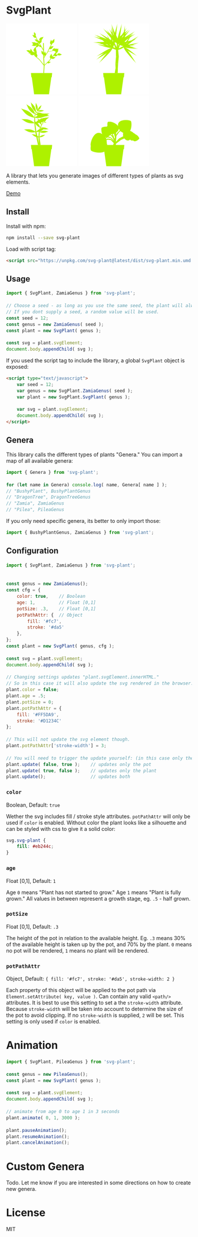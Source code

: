 # SvgPlant

![Example 1](examples/Example1.svg)
![Example 2](examples/Example2.svg)
![Example 3](examples/Example3.svg)
![Example 4](examples/Example4.svg)

A library that lets you generate images of different types of plants as svg elements.

[Demo](https://todo)


## Install

Install with npm:

```bash
npm install --save svg-plant
```

Load with script tag:

```html
<script src="https://unpkg.com/svg-plant@latest/dist/svg-plant.min.umd.js"></script>
```


## Usage

```js
import { SvgPlant, ZamiaGenus } from 'svg-plant';

// Choose a seed - as long as you use the same seed, the plant will always come out the same.
// If you dont supply a seed, a random value will be used.
const seed = 12;
const genus = new ZamiaGenus( seed );
const plant = new SvgPlant( genus );

const svg = plant.svgElement;
document.body.appendChild( svg );
```

If you used the script tag to include the library, a global `SvgPlant` object is exposed:

```html
<script type="text/javascript">
    var seed = 12;
    var genus = new SvgPlant.ZamiaGenus( seed );
    var plant = new SvgPlant.SvgPlant( genus );

    var svg = plant.svgElement;
    document.body.appendChild( svg );
</script>
```


## Genera

This library calls the different types of plants "Genera."
You can import a map of all available genera:

```js
import { Genera } from 'svg-plant';

for (let name in Genera) console.log( name, Genera[ name ] );
// "BushyPlant", BushyPlantGenus
// "DragonTree", DragonTreeGenus
// "Zamia", ZamiaGenus
// "Pilea", PileaGenus
```

If you only need specific genera, its better to only import those:

```js
import { BushyPlantGenus, ZamiaGenus } from 'svg-plant';
```


## Configuration

```js
import { SvgPlant, ZamiaGenus } from 'svg-plant';


const genus = new ZamiaGenus();
const cfg = {
    color: true,    // Boolean
    age: 1,         // Float [0,1]
    potSize: .3,    // Float [0,1]
    potPathAttr: {  // Object
        fill: '#fc7',
        stroke: '#da5'
    },
};
const plant = new SvgPlant( genus, cfg );

const svg = plant.svgElement;
document.body.appendChild( svg );

// Changing settings updates "plant.svgElement.innerHTML."
// So in this case it will also update the svg rendered in the browser.
plant.color = false;
plant.age = .5;
plant.potSize = 0;
plant.potPathAttr = {
    fill: '#FF5DA9',
    stroke: '#D1234C'
};

// This will not update the svg element though.
plant.potPathAttr['stroke-width'] = 3;

// You will need to trigger the update yourself: (in this case only the pot would need an update)
plant.update( false, true );    // updates only the pot
plant.update( true, false );    // updates only the plant
plant.update();                 // updates both
```

### `color`
Boolean, Default: `true`

Wether the svg includes fill / stroke style attributes.
`potPathAttr` will only be used if `color` is enabled.
Without color the plant looks like a silhouette and can be styled with css to give it a solid color:

```css
svg.svg-plant {
    fill: #eb244c;
}
```

### `age`
Float [0,1], Default: `1`

Age `0` means "Plant has not started to grow."
Age `1` means "Plant is fully grown."
All values in between represent a growth stage, eg. `.5` - half grown.

### `potSize`
Float [0,1], Default: `.3`

The height of the pot in relation to the available height.
Eg. `.3` means 30% of the available height is taken up by the pot, and 70% by the plant.
`0` means no pot will be rendered, `1` means no plant will be rendered.

### `potPathAttr`
Object, Default: `{ fill: '#fc7', stroke: '#da5', stroke-width: 2 }`

Each property of this object will be applied to the pot path via `Element.setAttribute( key, value )`.
Can contain any valid `<path/>` attributes. It is best to use this setting to set a the `stroke-width` attribute.
Because `stroke-width` will be taken into account to determine the size of the pot to avoid clipping.
If no `stroke-width` is supplied, `2` will be set. This setting is only used if `color` is enabled.


# Animation

```js
import { SvgPlant, PileaGenus } from 'svg-plant';

const genus = new PileaGenus();
const plant = new SvgPlant( genus );

const svg = plant.svgElement;
document.body.appendChild( svg );

// animate from age 0 to age 1 in 3 seconds
plant.animate( 0, 1, 3000 );

plant.pauseAnimation();
plant.resumeAnimation();
plant.cancelAnimation();
```


# Custom Genera

Todo. Let me know if you are interested in some directions on how to create new genera.


# License

MIT
